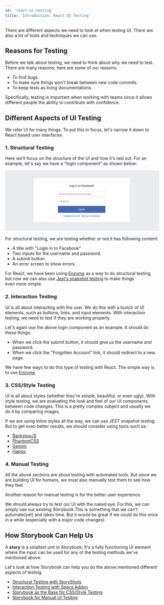 ```yaml
---
id: 'react-ui-testing'
title: 'Introduction: React UI Testing'
---
```


There are different aspects we need to look at when testing UI. There are also a lot of tools and techniques we can use. 

## Reasons for Testing

Before we talk about testing, we need to think about why we need to test. There are many reasons; here are some of our reasons:

-   To find bugs.
-   To make sure things won't break between new code commits.
-   To keep tests as living documentations.

Specifically, testing is important when working with teams since it allows different people the ability to contribute with confidence.

## Different Aspects of UI Testing

We refer UI for many things. To put this in focus, let's narrow it down to React based user interfaces.

### 1. Structural Testing

Here we'll focus on the structure of the UI and how it's laid out. For an example, let's say we have a "login component" as shown below:

![Login Form](../static/login_form.png)

For structural testing, we are testing whether or not it has following content:

-   A title with "Login in to Facebook"
-   Two inputs for the username and password.
-   A submit button.
-   An error screen to show errors.

For React, we have been using [Enzyme](https://github.com/airbnb/enzyme) as a way to do structural testing, but now we can also use [Jest's snapshot testing](https://facebook.github.io/jest/blog/2016/07/27/jest-14.html) to make things even more simple.

### 2. Interaction Testing

UI is all about interacting with the user. We do this with a bunch of UI elements, such as buttons, links, and input elements. With interaction testing, we need to test if they are working properly.

Let's again use the above login component as an example. It should do these things:

-   When we click the submit button, it should give us the username and password.
-   When we click the "Forgotten Account" link, it should redirect to a new page.

We have few ways to do this type of testing with React. The simple way is to use [Enzyme](https://github.com/airbnb/enzyme).

### 3. CSS/Style Testing

UI is all about styles (whether they're simple, beautiful, or even ugly). With style testing, we are evaluating the look and feel of our UI components between code changes. This is a pretty complex subject and usually we do it by comparing images.

If we are using inline styles all the way, we can use JEST snapshot testing. But to get even better results, we should consider using tools such as:

-   [BackstopJS](https://github.com/garris/BackstopJS)
-   [PhantomCSS](https://github.com/Huddle/PhantomCSS)
-   [Gemini](https://github.com/gemini-testing/gemini)
-   [Happo](https://github.com/Galooshi/happo)

### 4. Manual Testing

All the above sections are about testing with automated tools. But since we are building UI for humans, we must also manually test them to see how they feel.

Another reason for manual testing is for the better user experience.

We should always try to test our UI with the naked eye. For this, we can simply use our existing Storybook.This is something that we can't automate(yet) and takes time. But it would be great if we could do this once in a while (especially with a major code changes).

## How Storybook Can Help Us

A **story** is a smallest unit in Storybook. It's a fully functioning UI element where the input can be used for any of the testing methods we've mentioned above.

Let's look at how Storybook can help you do the above mentioned different aspects of testing.

-   [Structural Testing with StoryShots](/testing/structural-testing)
-   [Interaction Testing with Specs Addon](/testing/interaction-testing)
-   [Storybook as the Base for CSS/Style Testing](/testing/css-style-testing)
-   [Storybook for Manual UI Testing](/testing/manual-testing)

